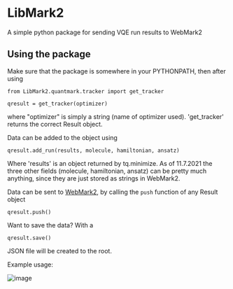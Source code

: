 # LibMark2
A simple python package for sending VQE run results to WebMark2

## Using the package

Make sure that the package is somewhere in your PYTHONPATH, then after using
```
from LibMark2.quantmark.tracker import get_tracker

qresult = get_tracker(optimizer)
```
where "optimizer" is simply a string (name of optimizer used). 'get_tracker' returns the correct Result object.

Data can be added to the object using
```
qresult.add_run(results, molecule, hamiltonian, ansatz)
```
Where 'results' is an object returned by tq.minimize. As of 11.7.2021 the three other fields (molecule, hamiltonian, ansatz) can be pretty much anything, since they are just stored as strings in WebMark2.

Data can be sent to [WebMark2](https://github.com/quantum-ohtu/WebMark2), by calling the ```push``` function of any Result object
```
qresult.push()
```
Want to save the data? With a
```
qresult.save()
```
JSON file will be created to the root.

Example usage:

![image](https://github.com/quantum-ohtu/LibMark2/blob/main/images/vqe.png)
